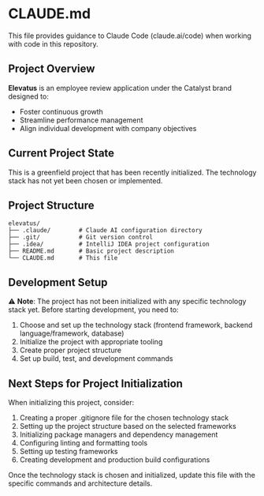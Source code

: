 # CLAUDE.md

This file provides guidance to Claude Code (claude.ai/code) when working with code in this repository.

## Project Overview

**Elevatus** is an employee review application under the Catalyst brand designed to:
- Foster continuous growth
- Streamline performance management
- Align individual development with company objectives

## Current Project State

This is a greenfield project that has been recently initialized. The technology stack has not yet been chosen or implemented.

## Project Structure

```
elevatus/
├── .claude/        # Claude AI configuration directory
├── .git/           # Git version control
├── .idea/          # IntelliJ IDEA project configuration
├── README.md       # Basic project description
└── CLAUDE.md       # This file
```

## Development Setup

⚠️ **Note**: The project has not been initialized with any specific technology stack yet. Before starting development, you need to:

1. Choose and set up the technology stack (frontend framework, backend language/framework, database)
2. Initialize the project with appropriate tooling
3. Create proper project structure
4. Set up build, test, and development commands

## Next Steps for Project Initialization

When initializing this project, consider:
1. Creating a proper .gitignore file for the chosen technology stack
2. Setting up the project structure based on the selected frameworks
3. Initializing package managers and dependency management
4. Configuring linting and formatting tools
5. Setting up testing frameworks
6. Creating development and production build configurations

Once the technology stack is chosen and initialized, update this file with the specific commands and architecture details.
